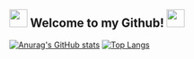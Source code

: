 <!-- ### Hi there 👋 -->

<!--
**CrazyZhang666/CrazyZhang666** is a ✨ _special_ ✨ repository because its `README.md` (this file) appears on your GitHub profile.

Here are some ideas to get you started:

- 🔭 I’m currently working on ...
- 🌱 I’m currently learning ...
- 👯 I’m looking to collaborate on ...
- 🤔 I’m looking for help with ...
- 💬 Ask me about ...
- 📫 How to reach me: ...
- 😄 Pronouns: ...
- ⚡ Fun fact: ...
-->

## <img src="https://cdn.discordapp.com/emojis/630965840208199680.gif?v=1" height=32/> Welcome to my Github! <img src="https://cdn.discordapp.com/emojis/630965840208199680.gif?v=1" height=32/>

[![Anurag's GitHub stats](https://github-readme-stats.vercel.app/api?username=CrazyZhang666)](https://github.com/anuraghazra/github-readme-stats)
[![Top Langs](https://github-readme-stats.vercel.app/api/top-langs/?username=CrazyZhang666)](https://github.com/anuraghazra/github-readme-stats)
